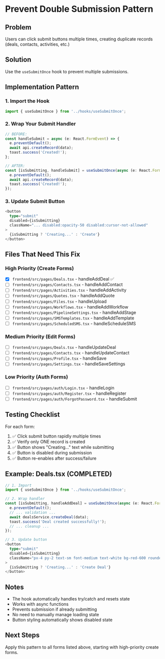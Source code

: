 # Prevent Double Submission Pattern

## Problem
Users can click submit buttons multiple times, creating duplicate records (deals, contacts, activities, etc.)

## Solution
Use the `useSubmitOnce` hook to prevent multiple submissions.

## Implementation Pattern

### 1. Import the Hook
```typescript
import { useSubmitOnce } from '../hooks/useSubmitOnce';
```

### 2. Wrap Your Submit Handler
```typescript
// BEFORE:
const handleSubmit = async (e: React.FormEvent) => {
  e.preventDefault();
  await api.createRecord(data);
  toast.success('Created!');
};

// AFTER:
const [isSubmitting, handleSubmit] = useSubmitOnce(async (e: React.FormEvent) => {
  e.preventDefault();
  await api.createRecord(data);
  toast.success('Created!');
});
```

### 3. Update Submit Button
```typescript
<button
  type="submit"
  disabled={isSubmitting}
  className="... disabled:opacity-50 disabled:cursor-not-allowed"
>
  {isSubmitting ? 'Creating...' : 'Create'}
</button>
```

## Files That Need This Fix

### High Priority (Create Forms)
- [x] `frontend/src/pages/Deals.tsx` - handleAddDeal ✅
- [ ] `frontend/src/pages/Contacts.tsx` - handleAddContact
- [ ] `frontend/src/pages/Activities.tsx` - handleAddActivity
- [ ] `frontend/src/pages/Quotes.tsx` - handleAddQuote
- [ ] `frontend/src/pages/Files.tsx` - handleUpload
- [ ] `frontend/src/pages/Workflows.tsx` - handleAddWorkflow
- [ ] `frontend/src/pages/PipelineSettings.tsx` - handleAddStage
- [ ] `frontend/src/pages/SMSTemplates.tsx` - handleAddTemplate
- [ ] `frontend/src/pages/ScheduledSMS.tsx` - handleScheduleSMS

### Medium Priority (Edit Forms)
- [ ] `frontend/src/pages/Deals.tsx` - handleUpdateDeal
- [ ] `frontend/src/pages/Contacts.tsx` - handleUpdateContact
- [ ] `frontend/src/pages/Profile.tsx` - handleSave
- [ ] `frontend/src/pages/Settings.tsx` - handleSaveSettings

### Low Priority (Auth Forms)
- [ ] `frontend/src/pages/auth/Login.tsx` - handleLogin
- [ ] `frontend/src/pages/auth/Register.tsx` - handleRegister
- [ ] `frontend/src/pages/auth/ForgotPassword.tsx` - handleSubmit

## Testing Checklist

For each form:
1. ✅ Click submit button rapidly multiple times
2. ✅ Verify only ONE record is created
3. ✅ Button shows "Creating..." text while submitting
4. ✅ Button is disabled during submission
5. ✅ Button re-enables after success/failure

## Example: Deals.tsx (COMPLETED)

```typescript
// 1. Import
import { useSubmitOnce } from '../hooks/useSubmitOnce';

// 2. Wrap handler
const [isSubmitting, handleAddDeal] = useSubmitOnce(async (e: React.FormEvent) => {
  e.preventDefault();
  // ... validation ...
  await dealsService.createDeal(data);
  toast.success('Deal created successfully!');
  // ... cleanup ...
});

// 3. Update button
<button
  type="submit"
  disabled={isSubmitting}
  className="px-4 py-2 text-sm font-medium text-white bg-red-600 rounded-lg hover:bg-red-700 disabled:opacity-50 disabled:cursor-not-allowed"
>
  {isSubmitting ? 'Creating...' : 'Create Deal'}
</button>
```

## Notes

- The hook automatically handles try/catch and resets state
- Works with async functions
- Prevents submission if already submitting
- No need to manually manage loading state
- Button styling automatically shows disabled state

## Next Steps

Apply this pattern to all forms listed above, starting with high-priority create forms.
